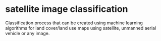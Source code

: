 # satellite image classification
 Classification process that can be created using machine learning algorithms for land cover/land use maps using satellite, unmanned aerial vehicle or any image.
